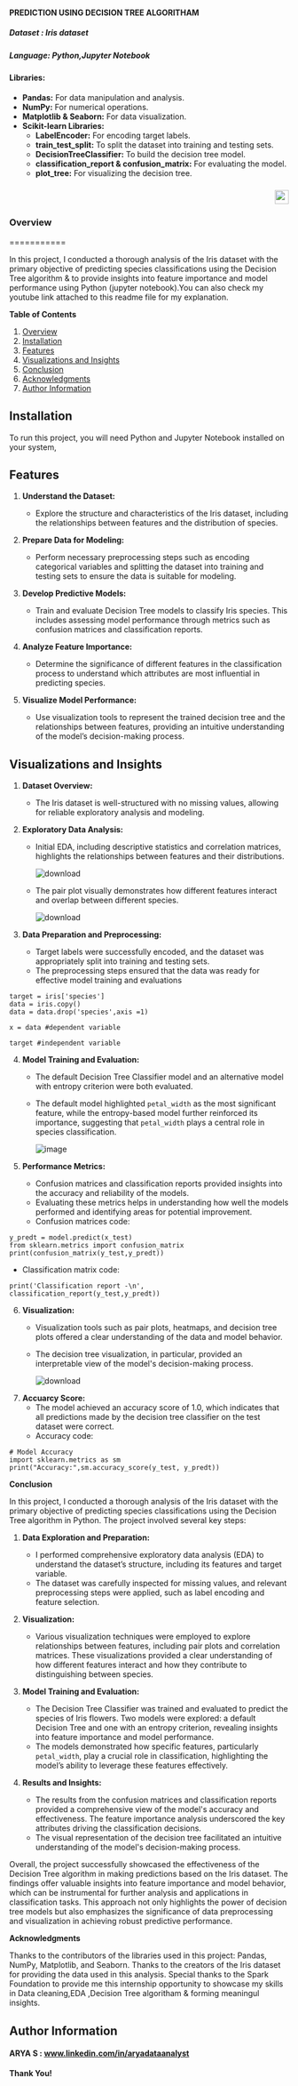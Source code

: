 

#### PREDICTION USING DECISION TREE ALGORITHAM

##### Dataset : Iris dataset

##### Language: Python,Jupyter Notebook
#### Libraries:
- **Pandas:** For data manipulation and analysis.
- **NumPy:** For numerical operations.
- **Matplotlib & Seaborn:** For data visualization.
- **Scikit-learn Libraries:**
  - **LabelEncoder:** For encoding target labels.
  - **train_test_split:** To split the dataset into training and testing sets.
  - **DecisionTreeClassifier:** To build the decision tree model.
  - **classification_report & confusion_matrix:** For evaluating the model.
  - **plot_tree:** For visualizing the decision tree.

### 
<div align ="right">
  
  <a href="https://youtu.be/pqs5u2FKtu8?si=axOgM3aY2t3MTayL">
    <img src ="https://img.shields.io/static/v1?message=Youtube&logo=youtube&label=&color=FF0000&logoColor=white&labelColor=&srtle=for-the-badge" height="25" alt="youtube logo" />
  </a>  
</div> 

### **Overview**
===========

In this project, I conducted a thorough analysis of the Iris dataset with the primary objective of predicting species classifications using the Decision Tree algorithm  & to provide insights into feature importance and model performance using Python (jupyter notebook).You can also check my youtube link attached to this readme file for my explanation.

**Table of Contents**

1. [Overview](#overview)
2. [Installation](#installation)
3. [Features](#features)
4. [Visualizations and Insights](#visualizations-insights)
5. [Conclusion](#conclusion)
6. [Acknowledgments](#acknowledgments)
7. [Author Information](#Author-Information)

## Installation
To run this project,  you will need Python and Jupyter Notebook installed on your system,


**Features**
--------------------
1. **Understand the Dataset:**
   - Explore the structure and characteristics of the Iris dataset, including the relationships between features and the distribution of species.

2. **Prepare Data for Modeling:**
   - Perform necessary preprocessing steps such as encoding categorical variables and splitting the dataset into training and testing sets to ensure the data is suitable for modeling.

3. **Develop Predictive Models:**
   - Train and evaluate Decision Tree models to classify Iris species. This includes assessing model performance through metrics such as confusion matrices and classification reports.

4. **Analyze Feature Importance:**
   - Determine the significance of different features in the classification process to understand which attributes are most influential in predicting species.

5. **Visualize Model Performance:**
   - Use visualization tools to represent the trained decision tree and the relationships between features, providing an intuitive understanding of the model’s decision-making process.
   

**Visualizations and Insights**
------------------------------
1. **Dataset Overview:**
   - The Iris dataset is well-structured with no missing values, allowing for reliable exploratory analysis and modeling.

2. **Exploratory Data Analysis:**
   - Initial EDA, including descriptive statistics and correlation matrices, highlights the relationships between features and their distributions.
   
      ![download](https://github.com/user-attachments/assets/d91292ec-096d-48c5-8901-af09b9198d62)

     
   - The pair plot visually demonstrates how different features interact and overlap between different species.


      ![download](https://github.com/user-attachments/assets/12dad639-f1f9-42c5-b655-0e16f3a95b93)


  

3. **Data Preparation and Preprocessing:**
   - Target labels were successfully encoded, and the dataset was appropriately split into training and testing sets.
   - The preprocessing steps ensured that the data was ready for effective model training and evaluations
  ```Separating target varibale(y) & feature variables (x)
target = iris['species']
data = iris.copy()
data = data.drop('species',axis =1)

x = data #dependent variable

target #independent variable
```

4. **Model Training and Evaluation:**
   - The default Decision Tree Classifier model and an alternative model with entropy criterion were both evaluated.
   - The default model highlighted `petal_width` as the most significant feature, while the entropy-based model further reinforced its importance, suggesting that `petal_width` plays a central role in species classification.

     
     ![image](https://github.com/user-attachments/assets/c63efa5d-e4e1-494d-9b02-04b45aae9c72)


5. **Performance Metrics:**
   - Confusion matrices and classification reports provided insights into the accuracy and reliability of the models.
   - Evaluating these metrics helps in understanding how well the models performed and identifying areas for potential improvement.
   - Confusion matrices code:
```
y_predt = model.predict(x_test)
from sklearn.metrics import confusion_matrix
print(confusion_matrix(y_test,y_predt))
```
   - Classification matrix code:

```
print('Classification report -\n', classification_report(y_test,y_predt))
```

6. **Visualization:**
   - Visualization tools such as pair plots, heatmaps, and decision tree plots offered a clear understanding of the data and model behavior.
   - The decision tree visualization, in particular, provided an interpretable view of the model's decision-making process.
     
     ![download](https://github.com/user-attachments/assets/d31bbd79-2b17-4bc3-8900-ae797c604317)
7. **Accuarcy Score:**
     - The model achieved an accuracy score of 1.0, which indicates that all predictions made by the decision tree classifier on the test dataset were correct.
     - Accuracy code:
```
# Model Accuracy
import sklearn.metrics as sm
print("Accuracy:",sm.accuracy_score(y_test, y_predt))
```



**Conclusion**

In this project, I conducted a thorough analysis of the Iris dataset with the primary objective of predicting species classifications using the Decision Tree algorithm in Python. The project involved several key steps:

1. **Data Exploration and Preparation:**
   - I performed comprehensive exploratory data analysis (EDA) to understand the dataset’s structure, including its features and target variable.
   - The dataset was carefully inspected for missing values, and relevant preprocessing steps were applied, such as label encoding and feature selection.

2. **Visualization:**
   - Various visualization techniques were employed to explore relationships between features, including pair plots and correlation matrices. These visualizations provided a clear understanding of how different features interact and how they contribute to distinguishing between species.

3. **Model Training and Evaluation:**
   - The Decision Tree Classifier was trained and evaluated to predict the species of Iris flowers. Two models were explored: a default Decision Tree and one with an entropy criterion, revealing insights into feature importance and model performance.
   - The models demonstrated how specific features, particularly `petal_width`, play a crucial role in classification, highlighting the model’s ability to leverage these features effectively.

4. **Results and Insights:**
   - The results from the confusion matrices and classification reports provided a comprehensive view of the model's accuracy and effectiveness. The feature importance analysis underscored the key attributes driving the classification decisions.
   - The visual representation of the decision tree facilitated an intuitive understanding of the model's decision-making process.

Overall, the project successfully showcased the effectiveness of the Decision Tree algorithm in making predictions based on the Iris dataset. The findings offer valuable insights into feature importance and model behavior, which can be instrumental for further analysis and applications in classification tasks. This approach not only highlights the power of decision tree models but also emphasizes the significance of data preprocessing and visualization in achieving robust predictive performance.

**Acknowledgments**

Thanks to the contributors of the libraries used in this project: Pandas, NumPy, Matplotlib, and Seaborn.
Thanks to the creators of the Iris dataset for providing the data used in this analysis.
Special thanks to the Spark Foundation to provide me this internship opportunity to showcase my skills in Data cleaning,EDA ,Decision Tree algoritham & forming meaningul insights.

**Author Information**
----------------------
#### ARYA S : www.linkedin.com/in/aryadataanalyst

**Thank You!**
